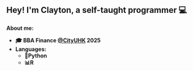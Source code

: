 ## Hey! I'm Clayton, a self-taught programmer :computer:

<b>About me:<b>
- :mortar_board: BBA Finance <a href="https://www.cityu.edu.hk/" target="_blank">@CityUHK</a> 2025
- Languages:
  - :circus_tent:Python
  - :bar_chart:R
